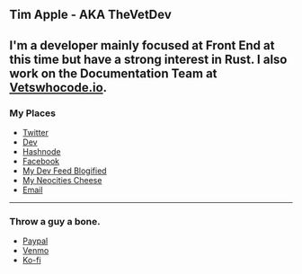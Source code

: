 ## Tim Apple - AKA TheVetDev

I'm a developer mainly focused at Front End at this time but have a strong interest in Rust.
I also work on the Documentation Team at [Vetswhocode.io](https://vetswhocode.io).
---

### My Places
* [Twitter](https://twitter.com/thevetdev)
* [Dev](https://dev.to/thevetdev)
* [Hashnode](https://timapple.dev)
* [Facebook](https://fb.com/thevetdev)
* [My Dev Feed Blogified](https://thevet.dev)
* [My Neocities Cheese](https://timapple.neocities.org/)
* [Email](mailto:timapple@hey.com)

---

### Throw a guy a bone.

* [Paypal](https://paypal.me/vetdev)
* [Venmo](https://www.venmo.com/thevetdev)
* [Ko-fi](https://ko-fi.com/thevetdev)

<!--
**TheVetDev/TheVetDev** is a ✨ _special_ ✨ repository because its `README.md` (this file) appears on your GitHub profile.

Here are some ideas to get you started:

- 🔭 I’m currently working on ...
- 🌱 I’m currently learning ...
- 👯 I’m looking to collaborate on ...
- 🤔 I’m looking for help with ...
- 💬 Ask me about ...
- 📫 How to reach me: ...
- 😄 Pronouns: ...
- ⚡ Fun fact: ...
-->
